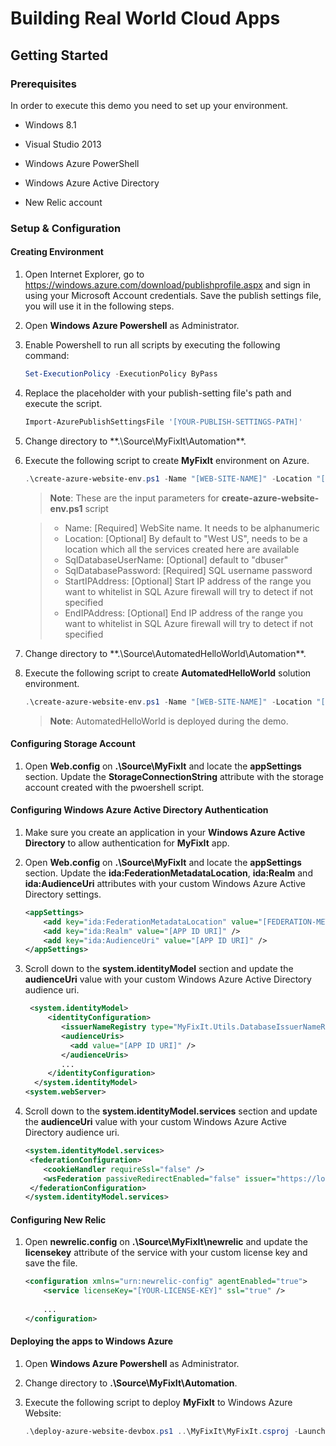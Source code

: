 ﻿# Building Real World Cloud Apps #

## Getting Started ##

### Prerequisites ###

In order to execute this demo you need to set up your environment.

- Windows 8.1

- Visual Studio 2013

- Windows Azure PowerShell

- Windows Azure Active Directory

- New Relic account

### Setup & Configuration ###

#### Creating Environment ####

1. Open Internet Explorer, go to https://windows.azure.com/download/publishprofile.aspx and sign in using your Microsoft Account credentials. Save the publish settings file, you will use it in the following steps.

1. Open **Windows Azure Powershell** as Administrator.

1. Enable Powershell to run all scripts by executing the following command:

	```` PowerShell
	Set-ExecutionPolicy -ExecutionPolicy ByPass
	````

1. Replace the placeholder with your publish-setting file's path and execute the script.

	```` PowerShell
	Import-AzurePublishSettingsFile '[YOUR-PUBLISH-SETTINGS-PATH]'
	```` 

1. Change directory to **.\Source\MyFixIt\Automation\**.

1. Execute the following script to create **MyFixIt** environment on Azure.

	````PowerShell
	.\create-azure-website-env.ps1 -Name "[WEB-SITE-NAME]" -Location "[LOCATION]" -SqlDatabasePassword "[SQL-PASSOWORD]"
	````

	>**Note**: These are the input parameters for **create-azure-website-env.ps1** script

	> - Name: [Required] WebSite name. It needs to be alphanumeric
	> - Location: [Optional] By default to "West US", needs to be a location which all the services created here are available
	> - SqlDatabaseUserName: [Optional] default to "dbuser"
	> - SqlDatabasePassword: [Required] SQL username password	
	> - StartIPAddress: [Optional] Start IP address of the range you want to whitelist in SQL Azure firewall will try to detect if not specified
	> - EndIPAddress: [Optional] End IP address of the range you want to whitelist in SQL Azure firewall will try to detect if not specified


1. Change directory to **.\Source\AutomatedHelloWorld\Automation\**.

1. Execute the following script to create **AutomatedHelloWorld** solution environment.

	````PowerShell
	.\create-azure-website-env.ps1 -Name "[WEB-SITE-NAME]" -Location "[LOCATION]" -SqlDatabasePassword "[SQL-PASSOWORD]"
	````

	>**Note**: AutomatedHelloWorld is deployed during the demo.

#### Configuring Storage Account ####

1. Open **Web.config** on **.\Source\MyFixIt** and locate the **appSettings** section. Update the **StorageConnectionString** attribute with the storage account created with the pwoershell script.


#### Configuring Windows Azure Active Directory Authentication ####

1. Make sure you create an application in your **Windows Azure Active Directory** to allow authentication for **MyFixIt** app. 

1. Open **Web.config** on **.\Source\MyFixIt** and locate the **appSettings** section. Update the **ida:FederationMetadataLocation**, **ida:Realm** and **ida:AudienceUri** attributes with your custom Windows Azure Active Directory settings.

	````XML
	<appSettings>
		<add key="ida:FederationMetadataLocation" value="[FEDERATION-METADATA_DOCUMENT-URL]" />
		<add key="ida:Realm" value="[APP ID URI]" />
		<add key="ida:AudienceUri" value="[APP ID URI]" />
	</appSettings>
	````

1. Scroll down to the **system.identityModel** section and update the **audienceUri** value with your custom Windows Azure Active Directory audience uri.

	````XML
	 <system.identityModel>
		 <identityConfiguration>
			<issuerNameRegistry type="MyFixIt.Utils.DatabaseIssuerNameRegistry, MyFixIt" />
			<audienceUris>
			  <add value="[APP ID URI]" />
			</audienceUris>
			...
		 </identityConfiguration>
	  </system.identityModel>
	<system.webServer>
	````


1. Scroll down to the **system.identityModel.services** section and update the **audienceUri** value with your custom Windows Azure Active Directory audience uri.

	````XML
	<system.identityModel.services>
	 <federationConfiguration>
		<cookieHandler requireSsl="false" />
		<wsFederation passiveRedirectEnabled="false" issuer="https://login.windows.net/common/wsfed" realm="[APP ID URI]" requireHttps="false" />
	 </federationConfiguration>
	</system.identityModel.services>
	````

#### Configuring New Relic ####

1. Open **newrelic.config** on **.\Source\MyFixIt\newrelic** and update the **licensekey** attribute of the service with your custom license key and save the file.

	````XML
	<configuration xmlns="urn:newrelic-config" agentEnabled="true">
		<service licenseKey="[YOUR-LICENSE-KEY]" ssl="true" />
		
		...
	</configuration>
	````

#### Deploying the apps to Windows Azure ####

1. Open **Windows Azure Powershell** as Administrator.

1. Change directory to **.\Source\MyFixIt\Automation**.

1. Execute the following script to deploy **MyFixIt** to Windows Azure Website:

	````PowerShell
	.\deploy-azure-website-devbox.ps1 ..\MyFixIt\MyFixIt.csproj -Launch
	````
